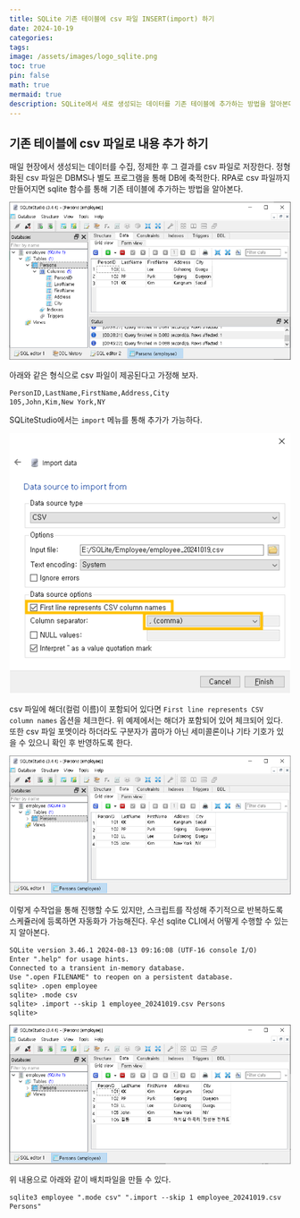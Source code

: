 ```yaml
---
title: SQLite 기존 테이블에 csv 파일 INSERT(import) 하기
date: 2024-10-19
categories: 
tags: 
image: /assets/images/logo_sqlite.png
toc: true
pin: false
math: true
mermaid: true
description: SQLite에서 새로 생성되는 데이터를 기존 테이블에 추가하는 방법을 알아본다.
---
```


## 기존 테이블에 csv 파일로 내용 추가 하기

매일 현장에서 생성되는 데이터를 수집, 정제한 후 그 결과를 csv 파일로 저장한다.  정형화된 csv 파일은 DBMS나 별도 프로그램을 통해  DB에 축적한다. RPA로 csv 파일까지 만들어지면 sqlite 함수를 통해 기존 테이블에 추가하는 방법을 알아본다.

![](/assets/images/Pasted%20image%2020241019004610.png)

아래와 같은 형식으로 csv 파일이 제공된다고 가정해 보자.

```
PersonID,LastName,FirstName,Address,City
105,John,Kim,New York,NY
```

SQLiteStudio에서는 `import` 메뉴를 통해 추가가 가능하다.

![](/assets/images/Pasted%20image%2020241019152738.png)

csv 파일에 해더(컬럼 이름)이 포함되어 있다면 `First line represents CSV column names` 옵션을 체크한다. 위 예제에서는 해더가 포함되어 있어 체크되어 있다. 또한 csv 파일 포멧이라 하더라도 구분자가 콤마가 아닌 세미콜론이나 기타 기호가 있을 수 있으니 확인 후 반영하도록 한다.

![](/assets/images/Pasted%20image%2020241019154156.png)

이렇게 수작업을 통해 진행할 수도 있지만, 스크립트를 작성해 주기적으로 반복하도록 스케쥴러에 등록하면 자동화가 가능해진다. 우선 sqlite CLI에서 어떻게 수행할 수 있는지 알아본다.

```
SQLite version 3.46.1 2024-08-13 09:16:08 (UTF-16 console I/O)
Enter ".help" for usage hints.
Connected to a transient in-memory database.
Use ".open FILENAME" to reopen on a persistent database.
sqlite> .open employee
sqlite> .mode csv
sqlite> .import --skip 1 employee_20241019.csv Persons
sqlite>
```

![](/assets/images/Pasted%20image%2020241019154116.png)

위 내용으로 아래와 같이 배치파일을 만들 수 있다.

```batch
sqlite3 employee ".mode csv" ".import --skip 1 employee_20241019.csv Persons"
```

